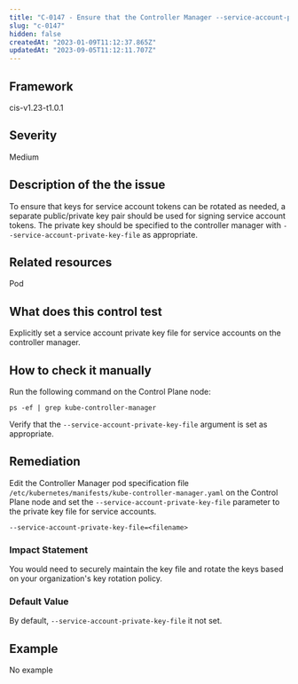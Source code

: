 ```yaml
---
title: "C-0147 - Ensure that the Controller Manager --service-account-private-key-file argument is set as appropriate"
slug: "c-0147"
hidden: false
createdAt: "2023-01-09T11:12:37.865Z"
updatedAt: "2023-09-05T11:12:11.707Z"
---
```

## Framework
cis-v1.23-t1.0.1
## Severity
Medium
## Description of the the issue
To ensure that keys for service account tokens can be rotated as needed, a separate public/private key pair should be used for signing service account tokens. The private key should be specified to the controller manager with `--service-account-private-key-file` as appropriate.
## Related resources
Pod
## What does this control test
Explicitly set a service account private key file for service accounts on the controller manager.
## How to check it manually
Run the following command on the Control Plane node:

 
```
ps -ef | grep kube-controller-manager

```
 Verify that the `--service-account-private-key-file` argument is set as appropriate.
## Remediation
Edit the Controller Manager pod specification file `/etc/kubernetes/manifests/kube-controller-manager.yaml` on the Control Plane node and set the `--service-account-private-key-file` parameter to the private key file for service accounts.

 
```
--service-account-private-key-file=<filename>

```
### Impact Statement
You would need to securely maintain the key file and rotate the keys based on your organization's key rotation policy.
### Default Value
By default, `--service-account-private-key-file` it not set.
## Example
No example